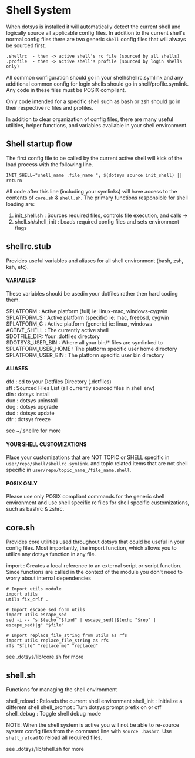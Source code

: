 Shell System
============

When dotsys is installed it will automatically detect the current shell and logically
source all applicable config files.  In addition to the current shell's normal config
files there are two generic `shell` config files that will always be sourced first.

    .shellrc  - then -> active shell's rc file (sourced by all shells)
    .profile  - then -> active shell's profile (sourced by login shells only)

All common configuration should go in your shell/shellrc.symlink and any additional common
config for login shells should  go in shell/profile.symlink. Any code in these files must
be POSIX compliant.

Only code intended for a specific shell such as bash or zsh should go in their respective
rc files and profiles.

In addition to clear organization of config files, there are many useful utilities, helper
functions, and variables available in your shell environment.

Shell startup flow
------------------

The first config file to be called by the current active shell will kick of the load process
with the following line.

    INIT_SHELL="shell_name .file_name "; $(dotsys source init_shell) || return

All code after this line (including your symlinks) will have access to the contents of `core.sh`
& `shell.sh`.  The primary functions responsible for shell loading are:

1) init_shell.sh        : Sources required files, controls file execution, and calls ->
2) shell.sh/shell_init  : Loads required config files and sets environment flags

shellrc.stub
------------
  
Provides useful variables and aliases for all shell environment (bash, zsh, ksh, etc).

#### VARIABLES: 

These variables should be usedin your dotfiles rather then hard coding them. 

$PLATFORM : Active platform (full) ie: linux-mac, windows-cygwin<BR>
$PLATFORM_S : Active platform (specific) ie: mac, freebsd, cygwin<BR>
$PLATFORM_G : Active platform (generic) ie: linux, windows<BR>
ACTIVE_SHELL : The currently active shell<BR>
$DOTFILE_DIR: Your .dotfiles directory<BR>
$DOTSYS_USER_BIN : Where all your bin/* files are symlinked to<BR>
$PLATFORM_USER_HOME : The platform specific user home directory<BR>
$PLATFORM_USER_BIN : The platform specific user bin directory<BR>

#### ALIASES

dfd : cd to your Dotfiles Directory (.dotfiles)<br>
sfl : Sourced Files List (all currently sourced files in shell env)<br>
din : dotsys install<br>
dun : dotsys uninstall<br>
dug : dotsys upgrade<br>
dud : dotsys update<br>
dfr : dotsys freeze<br>

see ~/.shellrc for more

#### YOUR SHELL CUSTOMIZATIONS

Place your customizations that are NOT TOPIC or SHELL specific in `user/repo/shell/shellrc.symlink`.
and topic related items that are not shell specific in `user/repo/topic_name_/file_name.shell`.

#### POSIX ONLY

Please use only POSIX compliant commands for the generic shell environment and use
shell specific rc files for shell specific customizations, such as bashrc & zshrc.

core.sh
-------

Provides core utilities used throughout dotsys that could be useful in your config files. Most
importantly, the import function, which allows you to utilize any dotsys function in any file.

import : Creates a local reference to an external script or script function.  Since functions are
called in the context of the module you don't need to worry about internal dependencies

    # Import utils module
    import utils
    utils fix_crlf .

    # Import escape_sed form utils
    import utils escape_sed
    sed -i -- "s|$(echo "$find" | escape_sed)|$(echo "$rep" | escape_sed)|g" "$file"

    # Import replace_file_string from utils as rfs
    import utils replace_file_string as rfs
    rfs "$file" "replace me" "replaced"

see .dotsys/lib/core.sh for more


shell.sh
--------

Functions for managing the shell environment

shell_reload         : Reloads the current shell environment
shell_init <shell>   : Initialize a different shell
shell_prompt <state> : Turn dotsys prompt prefix on or off
shell_debug          : Toggle shell debug mode

NOTE: When the shell system is active you will not be able to re-source system config files
from the command line with `source .bashrc`.  Use `shell_reload` to reload all required files.

see .dotsys/lib/shell.sh for more


